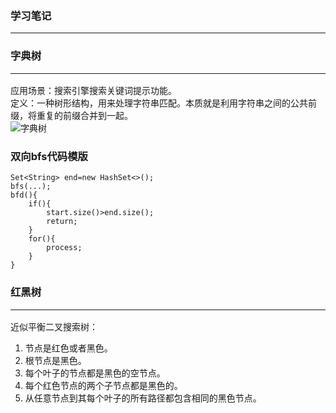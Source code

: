 ### 学习笔记<hr>
### 字典树<hr>
应用场景：搜索引擎搜索关键词提示功能。<br>
定义：一种树形结构，用来处理字符串匹配。本质就是利用字符串之间的公共前缀，将重复的前缀合并到一起。<br>
![字典树](https://static001.geekbang.org/resource/image/28/32/280fbc0bfdef8380fcb632af39e84b32.jpg)

### 双向bfs代码模版<br>

```Set<String> start=new HashSet<>();
Set<String> end=new HashSet<>();
bfs(...);
bfd(){
    if(){
        start.size()>end.size();
        return;
    }
    for(){
        process;
    }	
}
```

### 红黑树<hr>
近似平衡二叉搜索树：<br>
1. 节点是红色或者黑色。<br>
2. 根节点是黑色。<br>
3. 每个叶子的节点都是黑色的空节点。<br>
4. 每个红色节点的两个子节点都是黑色的。<br>
5. 从任意节点到其每个叶子的所有路径都包含相同的黑色节点。<br>

